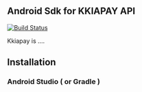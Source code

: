 ## Android Sdk for KKIAPAY API

[![Build Status](https://travis-ci.org/kkiapay/android-sdk.svg?branch=master)](https://travis-ci.org/kkiapay/android-sdk)

Kkiapay is ....


## Installation

### Android Studio ( or Gradle )